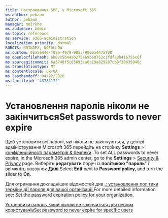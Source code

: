 ```yaml
---
title: Настроювання SPF, у Microsoft 365
ms.author: pebaum
author: pebaum
manager: mnirkhe
ms.audience: Admin
ms.topic: reference
ms.service: o365-administration
localization_priority: Normal
ROBOTS: NOINDEX, NOFOLLOW
ms.custom: 0ba5e44e-f0ae-4978-98a3-90065447af08
ms.openlocfilehash: 6b87c5b44ab275e69b58752c1fdfa8b416755c6f
ms.sourcegitcommit: 6a3748f5c05693ca0c19a829287cb8f30635940c
ms.translationtype: MT
ms.contentlocale: uk-UA
ms.lasthandoff: 04/22/2020
ms.locfileid: "43784172"
---
```

# <a name="set-passwords-to-never-expire"></a><span data-ttu-id="6620b-102">Установлення паролів ніколи не закінчиться</span><span class="sxs-lookup"><span data-stu-id="6620b-102">Set passwords to never expire</span></span> 

<span data-ttu-id="6620b-103">Щоб установити всі паролі, які ніколи не закінчуються, у центрі адміністрування Microsoft 365 перейдіть на сторінку **Settings** > [конфіденційності параметрів &amp; безпеки](https://portal.office.com/adminportal/home#/settings/security) .</span><span class="sxs-lookup"><span data-stu-id="6620b-103">To set ALL passwords to never expire, in the Microsoft 365 admin center, go to the **Settings** > [Security &amp; Privacy](https://portal.office.com/adminportal/home#/settings/security) page.</span></span> <span data-ttu-id="6620b-104">Виберіть **редагувати** поруч із **політикою "пароль**" і ввімкніть повзунок **Далі**.</span><span class="sxs-lookup"><span data-stu-id="6620b-104">Select **Edit** next to **Password policy**, and turn the slider to **On**.</span></span>
  
<span data-ttu-id="6620b-105">Для отримання докладніших відомостей див [.: установлення політики терміну дії пароля для вашої організації.](https://docs.microsoft.com/office365/admin/manage/set-password-expiration-policy)</span><span class="sxs-lookup"><span data-stu-id="6620b-105">For more detailed information see: [Set the password expiration policy for your organization.](https://docs.microsoft.com/office365/admin/manage/set-password-expiration-policy)</span></span>
  
[<span data-ttu-id="6620b-106">Установити пароль, який ніколи не закінчиться для певних користувачів</span><span class="sxs-lookup"><span data-stu-id="6620b-106">Set password to never expire for specific users</span></span>](https://docs.microsoft.com/office365/admin/add-users/set-password-to-never-expire)
  
